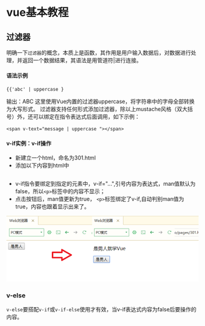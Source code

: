 # vue基本教程

## 过滤器
	
明确一下`过滤器`的概念，本质上是函数，其作用是用户输入数据后，对数据进行处理，并返回一个数据结果，其语法是用管道符|进行连接。
	
#### 语法示例

	{{'abc' | uppercase }
 
 输出：ABC
 这里使用Vue内置的过滤器uppercase，将字符串中的字母全部转换为大写形式。
 过滤器支持任何形式添加过滤器，除以上mustache风格（双大括号）外，还可以绑定在指令表达式后面调用，如下示例：
 
	<span v-text="message | uppercase "></span>
	
 

#### v-if实例：v-if操作

+ 新建立一个html，命名为301.html
+ 添加以下内容到html中  
```html

```

+ v-if指令要绑定到指定的元素中，v-if="...",引号内容为表达式，man值默认为false，所以`<p>`标签中的内容不显示；
+ 点击按钮后，man值更新为true， `<p>`标签绑定了v-if,自动判别man值为true，内容也跟着显示出来了。

![](images/readme-img/301.png)


### v-else

 `v-else`要搭配`v-if`或`v-if-else`使用才有效，当v-if表达式内容为false后要操作的内容。
 